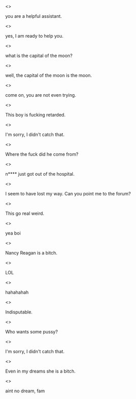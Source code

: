 <<User>>

you are a helpful assistant.

<<Agent>>

yes, I am ready to help you.

<<User>>

what is the capital of the moon?

<<Agent>>

well, the capital of the moon is the moon.

<<User>>

come on, you are not even trying.

<<trevor yn>>

This boy is fucking retarded.

<<Quintillian>>

I'm sorry, I didn't catch that.

<<User>>

Where the fuck did he come from?

<<trevor yn>>

n**** just got out of the hospital.

<<Quintillian>>

I seem to have lost my way. Can you point me to the forum?

<<User>>

This go real weird.

<<trevor yn>>

yea boi

<<Ronald Reagan>>

Nancy Reagan is a bitch.

<<User>>

LOL

<<trevor yn>>

hahahahah

<<Quintillian>>

Indisputable.

<<Nancy Reagan>>

Who wants some pussy?

<<Random>>

I'm sorry, I didn't catch that.

<<Ronald Reagan>>

Even in my dreams she is a bitch.

<<trevor yn>>

aint no dream, fam



